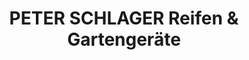 ---
title: "PETER SCHLAGER Reifen & Gartengeräte"
url: /steyregg/peter-schlager-reifen-und-gartengeraete/
shop: Autowerkstatt
---